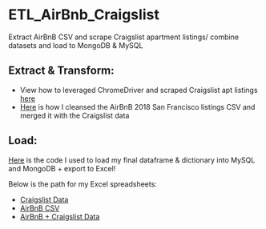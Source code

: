 # ETL_AirBnb_Craigslist
Extract AirBnB CSV and scrape Craigslist apartment listings/ combine datasets and load to MongoDB &amp; MySQL

## Extract & Transform:
* View how to leveraged ChromeDriver and scraped Craigslist apt listings [here](Craigslist_Scrape.ipynb)
* [Here](AirBnB_Craigs_Merge.ipynb) is how I cleansed the AirBnB 2018 San Francisco listings CSV and merged it with the Craigslist data 

## Load:
[Here](Load_Data.ipynb) is the code I used to load my final dataframe & dictionary into MySQL and MongoDB + export to Excel!

Below is the path for my Excel spreadsheets:
* [Craigslist Data](Craigslist_Data.xlsx)
* [AirBnB CSV](AirBnB_SF.csv)
* [AirBnB + Craigslist Data](AirBnB_Craigs_Data.xlsx)
